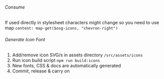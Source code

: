 ###### Consume
If used directly in stylesheet characters might change so you need to use map `content: map-get($osg-icons, "chevron-right")`

###### Generate Icon Font
1. Add/remove icon SVG/s in assets directory `/src/assets/icons`
1. Run icon build script `npm run build:icons`
1. New fonts, CSS & docs are automatically generated
1. Commit, release & carry on
